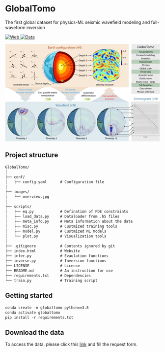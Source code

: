 # GlobalTomo
The first global dataset for physics-ML seismic wavefield modeling and full-waveform inversion

<p align="left">
    <a href='https://global-tomo.github.io/'>
    <img src='https://img.shields.io/badge/Web-Page-yellow?style=plastic&logo=Google%20chrome&logoColor=yellow' alt='Web'>
    </a>
    <a href='https://forms.gle/wC1mLULDmoQYpugo8'>
    <img src='https://img.shields.io/badge/Data-Form-blue?style=plastic&logo=Google%20chrome&logoColor=blue' alt='Data'>
    </a>
</p>

<img src='./images/overview.jpg'>

## Project structure
```
GlobalTomo/
│
├── conf/
│   ├── config.yaml      # Configuration file
│
├── images/              
│   └── overview.jpg
│
├── scripts/             
│   ├── eq.py            # Defination of PDE constraints
│   ├── load_data.py     # Dataloader from .h5 files
│   ├── meta_info.py     # Meta information about the data
│   ├── misc.py          # Custmized training tools
│   ├── model.py         # Custmized ML models
│   └── plot.py          # Visualization tools
│
├── .gitignore           # Contents ignored by git
├── index.html           # Website
├── infer.py             # Evaulation functions
├── inverse.py           # Inversion functions
├── LICENSE              # License
├── README.md            # An instruction for use
├── requirements.txt     # Dependencies
└── train.py             # Training script
```

## Getting started
```
conda create -n globaltomo python==3.8
conda activate globaltomo
pip install -r requirements.txt
```
## Download the data
To access the data, please click this <a href="https://forms.gle/wC1mLULDmoQYpugo8">link</a> and fill the request form.

